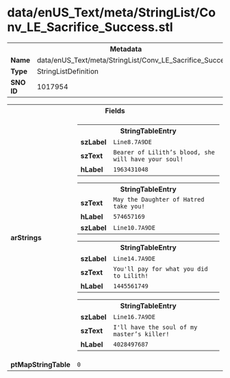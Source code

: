 <h1>data/enUS_Text/meta/StringList/Conv_LE_Sacrifice_Success.stl</h1><table><tr><th colspan="100%">Metadata</th></tr><tr><td><b>Name</b></td><td>data/enUS_Text/meta/StringList/Conv_LE_Sacrifice_Success.stl</td></tr><tr><td><b>Type</b></td><td>StringListDefinition</td></tr><tr><td><b>SNO ID</b></td><td>1017954</td></tr></table>

<table><tr><th colspan="100%">Fields</th></tr><tr><td><b>arStrings</b></td><td><table><tr><th colspan="100%">StringTableEntry</th></tr><tr><td><b>szLabel</b></td><td><code>Line8.7A9DE</code></td></tr><tr><td><b>szText</b></td><td><code>Bearer of Lilith’s blood, she will have your soul!</code></td></tr><tr><td><b>hLabel</b></td><td><code>1963431048</code></td></tr></table>


<table><tr><th colspan="100%">StringTableEntry</th></tr><tr><td><b>szText</b></td><td><code>May the Daughter of Hatred take you!</code></td></tr><tr><td><b>hLabel</b></td><td><code>574657169</code></td></tr><tr><td><b>szLabel</b></td><td><code>Line10.7A9DE</code></td></tr></table>


<table><tr><th colspan="100%">StringTableEntry</th></tr><tr><td><b>szLabel</b></td><td><code>Line14.7A9DE</code></td></tr><tr><td><b>szText</b></td><td><code>You'll pay for what you did to Lilith!</code></td></tr><tr><td><b>hLabel</b></td><td><code>1445561749</code></td></tr></table>


<table><tr><th colspan="100%">StringTableEntry</th></tr><tr><td><b>szLabel</b></td><td><code>Line16.7A9DE</code></td></tr><tr><td><b>szText</b></td><td><code>I'll have the soul of my master’s killer!</code></td></tr><tr><td><b>hLabel</b></td><td><code>4028497687</code></td></tr></table>


</td></tr><tr><td><b>ptMapStringTable</b></td><td><code>0</code></td></tr></table>

